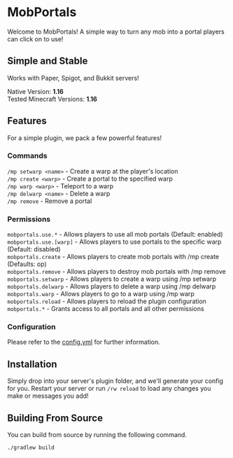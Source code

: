 # MobPortals

Welcome to MobPortals! A simple way to turn any mob into a portal players can click on to use!

## Simple and Stable
Works with Paper, Spigot, and Bukkit servers!

Native Version: **1.16**  
Tested Minecraft Versions: **1.16**

## Features
For a simple plugin, we pack a few powerful features!

### Commands
`/mp setwarp <name>` - Create a warp at the player's location  
`/mp create <warp>` - Create a portal to the specified warp  
`/mp warp <warp>` - Teleport to a warp  
`/mp delwarp <name>` - Delete a warp  
`/mp remove` - Remove a portal

### Permissions
`mobportals.use.*` - Allows players to use all mob portals (Default: enabled)  
`mobportals.use.[warp]` - Allows players to use portals to the specific warp (Default: disabled)  
`mobportals.create` - Allows players to create mob portals with /mp create (Defaults: op)  
`mobportals.remove` - Allows players to destroy mob portals with /mp remove  
`mobportals.setwarp` - Allows players to create a warp using /mp setwarp  
`mobportals.delwarp` - Allows players to delete a warp using /mp delwarp  
`mobportals.warp` - Allows players to go to a warp using /mp warp  
`mobportals.reload` - Allows players to reload the plugin configuration  
`mobportals.*` - Grants access to all portals and all other permissions

### Configuration
Please refer to the [config.yml](https://github.com/leviem1/MobPortals/blob/master/src/main/resources/config.yml) for further information.

## Installation
Simply drop into your server's plugin folder, and we'll generate your config for you. Restart your server or run `/rw reload` to load any changes you make or messages you add!

## Building From Source
You can build from source by running the following command.

```bash
./gradlew build
```
